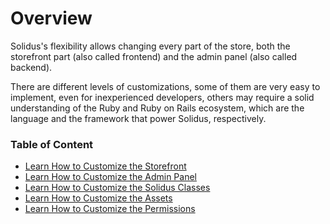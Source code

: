 # Overview

Solidus's flexibility allows changing every part of the store, both the
storefront part (also called frontend) and the admin panel (also
called backend).

There are different levels of customizations, some of them are very easy to
implement, even for inexperienced developers, others may require a solid
understanding of the Ruby and Ruby on Rails ecosystem, which are the language
and the framework that power Solidus, respectively.

### Table of Content

- [Learn How to Customize the Storefront][storefront]
- [Learn How to Customize the Admin Panel][admin]
- [Learn How to Customize the Solidus Classes][decorators]
- [Learn How to Customize the Assets][assets]
- [Learn How to Customize the Permissions][permissions]

[storefront]: customizing-storefront.html
[admin]: customizing-admin.html
[assets]: customizing-assets.html
[decorators]: decorators.html
[permissions]: customizing-permissions.html
